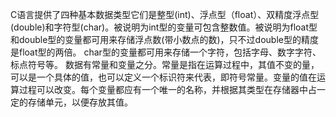 C语言提供了四种基本数据类型它们是整型(int)、浮点型（float）、双精度浮点型(double)和字符型(char)。被说明为int型的变量可包含整数值。被说明为float型和double型的变量都可用来存储浮点数(带小数点的数)，只不过double型的精度是float型的两倍。
char型的变量都可用来存储一个字符，包括字母、数字字符、标点符号等。
数据有常量和变量之分。常量是指在运算过程中，其值不变的量，可以是一个具体的值，也可以定义一个标识符来代表，即符号常量。变量的值在运算过程可以改变。每个变量都应有一个唯一的名称，并根据其类型在存储器中占一定的存储单元，以便存放其值。